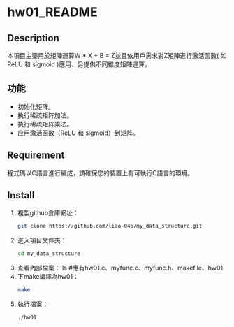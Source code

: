 # hw01_README

## Description
本項目主要用於矩陣運算W * X + B = Z並且依用戶需求對Z矩陣進行激活函數( 如 ReLU 和 sigmoid )應用、另提供不同維度矩陣運算。

## 功能
- 初始化矩阵。
- 执行稀疏矩阵加法。
- 执行稀疏矩阵乘法。
- 应用激活函数（ReLU 和 sigmoid）到矩阵。

## Requirement
程式碼以C語言進行編成，請確保您的裝置上有可執行C語言的環境。

## Install
1. 複製github倉庫網址：
   ```bash
   git clone https://github.com/liao-046/my_data_structure.git
2. 進入項目文件夾：
   ```bash
   cd my_data_structure
3. 查看內部檔案：
   ls  #應有hw01.c、myfunc.c、myfunc.h、makefile、hw01 
5. 下make編譯為hw01：
   ```bash
   make
6. 執行檔案：
   ```bash
   ./hw01
